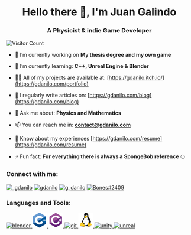 <h1 align="center">Hello there 👋, I'm Juan Galindo</h1>
<h3 align="center">A Physicist & indie Game Developer</h3>

![Visitor Count](https://profile-counter.glitch.me/juangdanilo/count.svg)

- 🔭 I’m currently working on **My thesis degree and my own game**

- 🌱 I’m currently learning: **C++, Unreal Engine & Blender**

- 👨‍💻 All of my projects are available at: [https://gdanilo.itch.io/](https://gdanilo.com/portfolio)

- 📝 I regularly write articles on: [https://gdanilo.com/blog](https://gdanilo.com/blog)

- 💬 Ask me about: **Physics and Mathematics**

- 📫 You can reach me in: **contact@gdanilo.com**

- 📄 Know about my experiences [https://gdanilo.com/resume](https://gdanilo.com/resume)

- ⚡ Fun fact: **For everything there is always a SpongeBob reference** :full_moon:

<h3 align="left">Connect with me:</h3>
<p align="left">
<a href="https://twitter.com/_gdanilo" target="blank"><img align="center" src="https://raw.githubusercontent.com/rahuldkjain/github-profile-readme-generator/master/src/images/icons/Social/twitter.svg" alt="_gdanilo" height="30" width="40" /></a>
<a href="https://linkedin.com/in/gdanilo" target="blank"><img align="center" src="https://raw.githubusercontent.com/rahuldkjain/github-profile-readme-generator/master/src/images/icons/Social/linked-in-alt.svg" alt="gdanilo" height="30" width="40" /></a>
<a href="https://instagram.com/g_danilo" target="blank"><img align="center" src="https://raw.githubusercontent.com/rahuldkjain/github-profile-readme-generator/master/src/images/icons/Social/instagram.svg" alt="g_danilo" height="30" width="40" /></a>
<a href="https://discord.gg/Bones#2409" target="blank"><img align="center" src="https://raw.githubusercontent.com/rahuldkjain/github-profile-readme-generator/master/src/images/icons/Social/discord.svg" alt="Bones#2409" height="30" width="40" /></a>
</p>

<h3 align="left">Languages and Tools:</h3>
<p align="left"> <a href="https://www.blender.org/" target="_blank"> <img src="https://download.blender.org/branding/community/blender_community_badge_white.svg" alt="blender" width="40" height="40"/> </a> <a href="https://www.w3schools.com/cpp/" target="_blank"> <img src="https://raw.githubusercontent.com/devicons/devicon/master/icons/cplusplus/cplusplus-original.svg" alt="cplusplus" width="40" height="40"/> </a> <a href="https://www.w3schools.com/cs/" target="_blank"> <img src="https://raw.githubusercontent.com/devicons/devicon/master/icons/csharp/csharp-original.svg" alt="csharp" width="40" height="40"/> </a> <a href="https://git-scm.com/" target="_blank"> <img src="https://www.vectorlogo.zone/logos/git-scm/git-scm-icon.svg" alt="git" width="40" height="40"/> </a> <a href="https://www.linux.org/" target="_blank"> <img src="https://raw.githubusercontent.com/devicons/devicon/master/icons/linux/linux-original.svg" alt="linux" width="40" height="40"/> </a> <a href="https://unity.com/" target="_blank"> <img src="https://www.vectorlogo.zone/logos/unity3d/unity3d-icon.svg" alt="unity" width="40" height="40"/> </a> <a href="https://unrealengine.com/" target="_blank"> <img src="https://raw.githubusercontent.com/kenangundogan/fontisto/036b7eca71aab1bef8e6a0518f7329f13ed62f6b/icons/svg/brand/unreal-engine.svg" alt="unreal" width="40" height="40"/> </a> </p>
